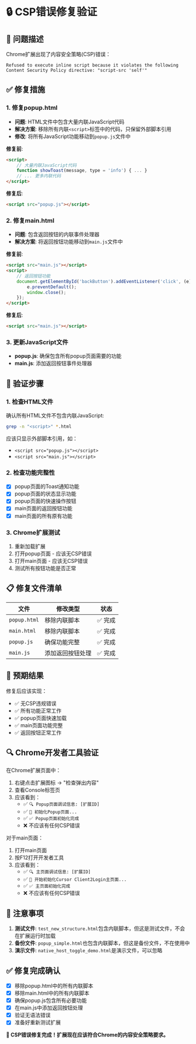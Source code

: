 # 🔒 CSP错误修复验证

## 🚨 问题描述

Chrome扩展出现了内容安全策略(CSP)错误：
```
Refused to execute inline script because it violates the following Content Security Policy directive: "script-src 'self'"
```

## ✅ 修复措施

### 1. 修复popup.html
- **问题**: HTML文件中包含大量内联JavaScript代码
- **解决方案**: 移除所有内联`<script>`标签中的代码，只保留外部脚本引用
- **修改**: 将所有JavaScript功能移动到`popup.js`文件中

**修复前**:
```html
<script>
    // 大量内联JavaScript代码
    function showToast(message, type = 'info') { ... }
    // ... 更多内联代码
</script>
```

**修复后**:
```html
<script src="popup.js"></script>
```

### 2. 修复main.html
- **问题**: 包含返回按钮的内联事件处理器
- **解决方案**: 将返回按钮功能移动到`main.js`文件中

**修复前**:
```html
<script src="main.js"></script>
<script>
    // 返回按钮功能
    document.getElementById('backButton').addEventListener('click', (e) => {
        e.preventDefault();
        window.close();
    });
</script>
```

**修复后**:
```html
<script src="main.js"></script>
```

### 3. 更新JavaScript文件
- **popup.js**: 确保包含所有popup页面需要的功能
- **main.js**: 添加返回按钮事件处理器

## 🧪 验证步骤

### 1. 检查HTML文件
确认所有HTML文件不包含内联JavaScript:
```bash
grep -n "<script>" *.html
```

应该只显示外部脚本引用，如：
- `<script src="popup.js"></script>`
- `<script src="main.js"></script>`

### 2. 检查功能完整性
- [x] popup页面的Toast通知功能
- [x] popup页面的状态显示功能  
- [x] popup页面的快速操作按钮
- [x] main页面的返回按钮功能
- [x] main页面的所有原有功能

### 3. Chrome扩展测试
1. 重新加载扩展
2. 打开popup页面 - 应该无CSP错误
3. 打开main页面 - 应该无CSP错误
4. 测试所有按钮功能是否正常

## 📋 修复文件清单

| 文件 | 修改类型 | 状态 |
|------|----------|------|
| `popup.html` | 移除内联脚本 | ✅ 完成 |
| `main.html` | 移除内联脚本 | ✅ 完成 |
| `popup.js` | 确保功能完整 | ✅ 完成 |
| `main.js` | 添加返回按钮处理 | ✅ 完成 |

## 🎯 预期结果

修复后应该实现：
- ✅ 无CSP违规错误
- ✅ 所有功能正常工作
- ✅ popup页面快速加载
- ✅ main页面功能完整
- ✅ 返回按钮正常工作

## 🔍 Chrome开发者工具验证

在Chrome扩展页面中：
1. 右键点击扩展图标 → "检查弹出内容"
2. 查看Console标签页
3. 应该看到：
   - ✅ `🔍 Popup页面调试信息: [扩展ID]`
   - ✅ `🚀 初始化Popup页面...`
   - ✅ `✅ Popup页面初始化完成`
   - ❌ 不应该有任何CSP错误

对于main页面：
1. 打开main页面
2. 按F12打开开发者工具
3. 应该看到：
   - ✅ `🔍 主页面调试信息: [扩展ID]`
   - ✅ `🚀 开始初始化Cursor Client2Login主页面...`
   - ✅ `✅ 主页面初始化完成`
   - ❌ 不应该有任何CSP错误

## 📝 注意事项

1. **测试文件**: `test_new_structure.html`包含内联脚本，但这是测试文件，不会在扩展运行时加载
2. **备份文件**: `popup_simple.html`也包含内联脚本，但这是备份文件，不在使用中
3. **演示文件**: `native_host_toggle_demo.html`是演示文件，可以忽略

## ✅ 修复完成确认

- [x] 移除popup.html中的所有内联脚本
- [x] 移除main.html中的所有内联脚本  
- [x] 确保popup.js包含所有必要功能
- [x] 在main.js中添加返回按钮处理
- [x] 验证无语法错误
- [x] 准备好重新测试扩展

**🎉 CSP错误修复完成！扩展现在应该符合Chrome的内容安全策略要求。**
